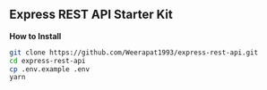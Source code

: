 ## Express REST API Starter Kit

**How to Install**
```sh
git clone https://github.com/Weerapat1993/express-rest-api.git
cd express-rest-api
cp .env.example .env
yarn
```

